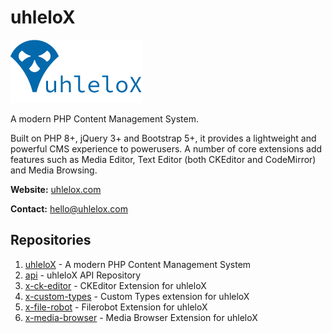 # uhleloX

![uhleloX Logo](https://github.com/uhleloX/.github/blob/main/assets/uhlelox-logo.png)

A modern PHP Content Management System.

Built on PHP 8+, jQuery 3+ and Bootstrap 5+, it provides a lightweight and powerful CMS experience to powerusers. A number of core extensions add features such as Media Editor, Text Editor (both CKEditor and CodeMirror) and Media Browsing.

**Website:** [uhlelox.com](https://www.uhlelox.com)

**Contact:** [hello@uhlelox.com](mailto:hello@uhlelox.com)

## Repositories

1. [uhleloX](https://github.com/uhleloX/uhleloX) - A modern PHP Content Management System
2. [api](https://github.com/uhleloX/api) - uhleloX API Repository
3. [x-ck-editor](https://github.com/uhleloX/x-ck-editor) - CKEditor Extension for uhleloX
4. [x-custom-types](https://github.com/uhleloX/x-custom-types) - Custom Types extension for uhleloX
5. [x-file-robot](https://github.com/uhleloX/x-file-robot) - Filerobot Extension for uhleloX
6. [x-media-browser](https://github.com/uhleloX/x-media-browser) - Media Browser Extension for uhleloX
